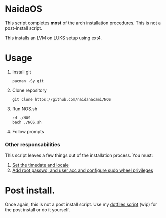 # NaidaOS
This script completes **most** of the arch installation procedures. This is not a post-install script.

This installs an LVM on LUKS setup using ext4.

# Usage
1. Install git
    ```
    pacman -Sy git
    ```
2. Clone repository
    ```
    git clone https://github.com/naidanacami/NOS
    ```
3. Run NOS.sh
    ```
    cd ./NOS
    bach ./NOS.sh
    ```
4. Follow prompts

### Other responsabilities
This script leaves a few things out of the installation process. You must:
1. [Set the timedate and locale](https://youtu.be/kD3WC-93jEk?t=685)
2. [Add root passwd, and user acc and configure sudo wheel privileges](https://youtu.be/kD3WC-93jEk?t=1209)


# Post install.
Once again, this is not a post install script. Use my [dotfiles script](https://github.com/naidanacami/dotfiles) (wip) for the post install or do it yourself.